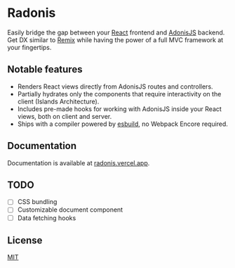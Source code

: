 # Radonis

Easily bridge the gap between your [React](https://reactjs.org/) frontend and [AdonisJS](https://adonisjs.com/) backend.
Get DX similar to [Remix](https://remix.run/) while having the power of a full MVC framework at your fingertips.

## Notable features

- Renders React views directly from AdonisJS routes and controllers.
- Partially hydrates only the components that require interactivity on the client (Islands Architecture).
- Includes pre-made hooks for working with AdonisJS inside your React views, both on client and server.
- Ships with a compiler powered by [esbuild](https://esbuild.github.io/), no Webpack Encore required.

## Documentation

Documentation is available at [radonis.vercel.app](https://radonis.vercel.app/).

## TODO

- [ ] CSS bundling
- [ ] Customizable document component
- [ ] Data fetching hooks

## License

[MIT](LICENSE)
